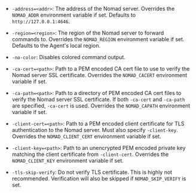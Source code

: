 - `-address=<addr>`: The address of the Nomad server. Overrides the `NOMAD_ADDR`
  environment variable if set. Defaults to `http://127.0.0.1:4646`.

- `-region=<region>`: The region of the Nomad server to forward commands to.
  Overrides the `NOMAD_REGION` environment variable if set. Defaults to the
  Agent's local region.

- `-no-color`: Disables colored command output.

- `-ca-cert=<path>`: Path to a PEM encoded CA cert file to use to verify the
  Nomad server SSL certificate. Overrides the `NOMAD_CACERT` environment
  variable if set.

- `-ca-path=<path>`: Path to a directory of PEM encoded CA cert files to verify
  the Nomad server SSL certificate. If both `-ca-cert` and `-ca-path` are
  specified, `-ca-cert` is used. Overrides the `NOMAD_CAPATH` environment
  variable if set.

- `-client-cert=<path>`: Path to a PEM encoded client certificate for TLS
  authentication to the Nomad server. Must also specify `-client-key`. Overrides
  the `NOMAD_CLIENT_CERT` environment variable if set.

- `-client-key=<path>`: Path to an unencrypted PEM encoded private key matching
  the client certificate from `-client-cert`. Overrides the `NOMAD_CLIENT_KEY`
  environment variable if set.

- `-tls-skip-verify`: Do not verify TLS certificate. This is highly not
  recommended. Verification will also be skipped if `NOMAD_SKIP_VERIFY` is set.
